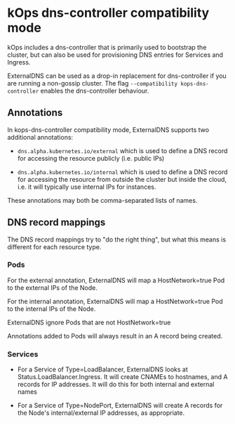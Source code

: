 # kOps dns-controller compatibility mode

kOps includes a dns-controller that is primarily used to bootstrap the cluster, but can also be used for provisioning DNS entries for Services and Ingress.

ExternalDNS can be used as a drop-in replacement for dns-controller if you are running a non-gossip cluster. The flag `--compatibility kops-dns-controller` enables the dns-controller behaviour.

## Annotations

In kops-dns-controller compatibility mode, ExternalDNS supports two additional annotations:

* `dns.alpha.kubernetes.io/external` which is used to define a DNS record for accessing the resource publicly (i.e. public IPs)

* `dns.alpha.kubernetes.io/internal` which is used to define a DNS record for accessing the resource from outside the cluster but inside the cloud,
i.e. it will typically use internal IPs for instances.

These annotations may both be comma-separated lists of names.

## DNS record mappings

The DNS record mappings try to "do the right thing", but what this means is different for each resource type.

### Pods

For the external annotation, ExternalDNS will map a HostNetwork=true Pod to the external IPs of the Node.

For the internal annotation, ExternalDNS will map a HostNetwork=true Pod to the internal IPs of the Node.

ExternalDNS ignore Pods that are not HostNetwork=true

Annotations added to Pods will always result in an A record being created.

### Services

* For a Service of Type=LoadBalancer, ExternalDNS looks at Status.LoadBalancer.Ingress. It will create CNAMEs to hostnames,
  and A records for IP addresses. It will do this for both internal and external names

* For a Service of Type=NodePort, ExternalDNS will create A records for the Node's internal/external IP addresses, as appropriate.
